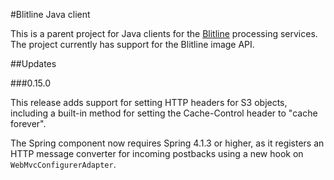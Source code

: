 #Blitline Java client

This is a parent project for Java clients for the
[Blitline](https://www.blitline.com) processing services. The project
currently has support for the Blitline image API.

##Updates

###0.15.0

This release adds support for setting HTTP headers for S3 objects, including
a built-in method for setting the Cache-Control header to "cache forever".

The Spring component now requires Spring 4.1.3 or higher, as it registers
an HTTP message converter for incoming postbacks using a new hook on
`WebMvcConfigurerAdapter`.